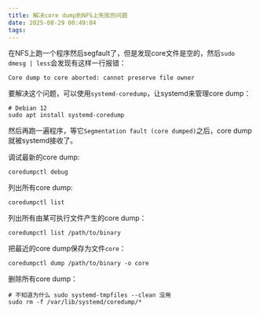 ```yaml
---
title: 解决core dump到NFS上失败的问题
date: 2025-08-29 00:49:04
tags:
---
```


在NFS上跑一个程序然后segfault了，但是发现core文件是空的，然后`sudo dmesg | less`会发现有这样一行报错：

```text
Core dump to core aborted: cannot preserve file owner
```

要解决这个问题，可以使用`systemd-coredump`，让systemd来管理core dump：

```shell
# Debian 12
sudo apt install systemd-coredump
```

然后再跑一遍程序，等它`Segmentation fault (core dumped)`之后，core dump就被systemd接收了。

调试最新的core dump:

```shell
coredumpctl debug
```

列出所有core dump:

```shell
coredumpctl list
```

列出所有由某可执行文件产生的core dump：

```shell
coredumpctl list /path/to/binary
```

把最近的core dump保存为文件`core`：

```shell
coredumpctl dump /path/to/binary -o core
```

删除所有core dump：

```shell
# 不知道为什么 sudo systemd-tmpfiles --clean 没用
sudo rm -f /var/lib/systemd/coredump/*
```

